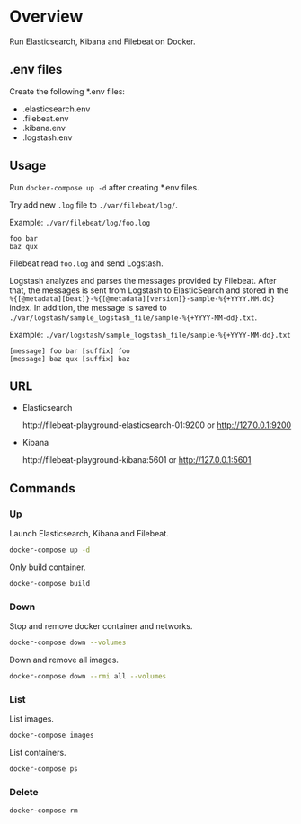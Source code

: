 # Overview

Run Elasticsearch, Kibana and Filebeat on Docker.

## .env files

Create the following *.env files:

* .elasticsearch.env
* .filebeat.env
* .kibana.env
* .logstash.env

## Usage

Run `docker-compose up -d` after creating *.env files.

Try add new `.log` file to `./var/filebeat/log/`.

Example: `./var/filebeat/log/foo.log`

```plaintext
foo bar
baz qux
```

Filebeat read `foo.log` and send Logstash.

Logstash analyzes and parses the messages provided by Filebeat.
After that, the messages is sent from Logstash to ElasticSearch and stored in
the `%{[@metadata][beat]}-%{[@metadata][version]}-sample-%{+YYYY.MM.dd}` index.
In addition, the message is saved to `./var/logstash/sample_logstash_file/sample-%{+YYYY-MM-dd}.txt`.

Example: `./var/logstash/sample_logstash_file/sample-%{+YYYY-MM-dd}.txt`

```plaintext
[message] foo bar [suffix] foo
[message] baz qux [suffix] baz
```

## URL

* Elasticsearch

  http://filebeat-playground-elasticsearch-01:9200 or http://127.0.0.1:9200

* Kibana

  http://filebeat-playground-kibana:5601 or http://127.0.0.1:5601

## Commands

### Up

Launch Elasticsearch, Kibana and Filebeat.

````bash
docker-compose up -d
````

Only build container.

````bash
docker-compose build
````

### Down

Stop and remove docker container and networks.

````bash
docker-compose down --volumes
````

Down and remove all images.

````bash
docker-compose down --rmi all --volumes
````

### List

List images.

````bash
docker-compose images
````

List containers.

````bash
docker-compose ps
````

### Delete

````bash
docker-compose rm
````

